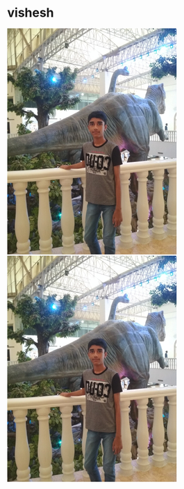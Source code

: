 # vishesh
![Alt text](assets/images/me.jpeg?raw=true "me")
![Alt text](assets/images/me.jpeg?raw=true "Title")
